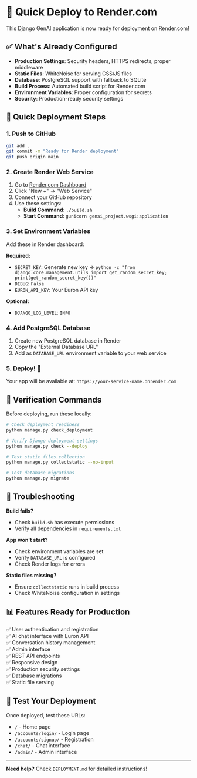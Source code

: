 # 🚀 Quick Deploy to Render.com

This Django GenAI application is now ready for deployment on Render.com!

## ✅ What's Already Configured

- **Production Settings**: Security headers, HTTPS redirects, proper middleware
- **Static Files**: WhiteNoise for serving CSS/JS files
- **Database**: PostgreSQL support with fallback to SQLite
- **Build Process**: Automated build script for Render.com
- **Environment Variables**: Proper configuration for secrets
- **Security**: Production-ready security settings

## 🎯 Quick Deployment Steps

### 1. Push to GitHub
```bash
git add .
git commit -m "Ready for Render deployment"
git push origin main
```

### 2. Create Render Web Service
1. Go to [Render.com Dashboard](https://render.com)
2. Click "New +" → "Web Service"
3. Connect your GitHub repository
4. Use these settings:
   - **Build Command**: `./build.sh`
   - **Start Command**: `gunicorn genai_project.wsgi:application`

### 3. Set Environment Variables
Add these in Render dashboard:

**Required:**
- `SECRET_KEY`: Generate new key → `python -c "from django.core.management.utils import get_random_secret_key; print(get_random_secret_key())"`
- `DEBUG`: `False`
- `EURON_API_KEY`: Your Euron API key

**Optional:**
- `DJANGO_LOG_LEVEL`: `INFO`

### 4. Add PostgreSQL Database
1. Create new PostgreSQL database in Render
2. Copy the "External Database URL"
3. Add as `DATABASE_URL` environment variable to your web service

### 5. Deploy! 🎉
Your app will be available at: `https://your-service-name.onrender.com`

## 🔧 Verification Commands

Before deploying, run these locally:

```bash
# Check deployment readiness
python manage.py check_deployment

# Verify Django deployment settings
python manage.py check --deploy

# Test static files collection
python manage.py collectstatic --no-input

# Test database migrations
python manage.py migrate
```

## 🐛 Troubleshooting

**Build fails?**
- Check `build.sh` has execute permissions
- Verify all dependencies in `requirements.txt`

**App won't start?**
- Check environment variables are set
- Verify `DATABASE_URL` is configured
- Check Render logs for errors

**Static files missing?**
- Ensure `collectstatic` runs in build process
- Check WhiteNoise configuration in settings

## 📊 Features Ready for Production

✅ User authentication and registration  
✅ AI chat interface with Euron API  
✅ Conversation history management  
✅ Admin interface  
✅ REST API endpoints  
✅ Responsive design  
✅ Production security settings  
✅ Database migrations  
✅ Static file serving  

## 📱 Test Your Deployment

Once deployed, test these URLs:
- `/` - Home page
- `/accounts/login/` - Login page
- `/accounts/signup/` - Registration
- `/chat/` - Chat interface
- `/admin/` - Admin interface

---

**Need help?** Check `DEPLOYMENT.md` for detailed instructions!